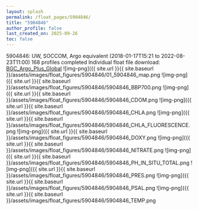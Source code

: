 ```yaml
---
layout: splash
permalink: /float_pages/5904846/
title: "5904846"
author_profile: false
last_created_on: 2025-09-26
toc: false
---
```

 
5904846: UW, SOCCOM, Argo equivalent (2018-01-17T15:21 to 2022-08-23T11:00)
168 profiles completed
Individual float file download: [BGC_Argo_Plus_Global](https://ftp.soest.hawaii.edu/bgc_argo_plus/Individual_Floats/outliers_removed/5904846_Sprof_processed.nc)
![img-png]({{ site.url }}{{ site.baseurl }}/assets/images/float_figures/5904846/01_5904846_map.png
![img-png]({{ site.url }}{{ site.baseurl }}/assets/images/float_figures/5904846/5904846_BBP700.png
![img-png]({{ site.url }}{{ site.baseurl }}/assets/images/float_figures/5904846/5904846_CDOM.png
![img-png]({{ site.url }}{{ site.baseurl }}/assets/images/float_figures/5904846/5904846_CHLA.png
![img-png]({{ site.url }}{{ site.baseurl }}/assets/images/float_figures/5904846/5904846_CHLA_FLUORESCENCE.png
![img-png]({{ site.url }}{{ site.baseurl }}/assets/images/float_figures/5904846/5904846_DOXY.png
![img-png]({{ site.url }}{{ site.baseurl }}/assets/images/float_figures/5904846/5904846_NITRATE.png
![img-png]({{ site.url }}{{ site.baseurl }}/assets/images/float_figures/5904846/5904846_PH_IN_SITU_TOTAL.png
![img-png]({{ site.url }}{{ site.baseurl }}/assets/images/float_figures/5904846/5904846_PRES.png
![img-png]({{ site.url }}{{ site.baseurl }}/assets/images/float_figures/5904846/5904846_PSAL.png
![img-png]({{ site.url }}{{ site.baseurl }}/assets/images/float_figures/5904846/5904846_TEMP.png
